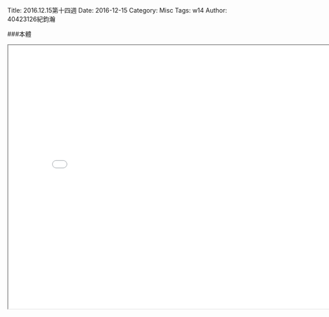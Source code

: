 Title: 2016.12.15第十四週
Date: 2016-12-15
Category: Misc
Tags: w14
Author: 40423126紀鈞瀚

<!-- PELICAN_END_SUMMARY -->

###本體
<iframe src="./../w14/body.html" width="800" height="600"></iframe>